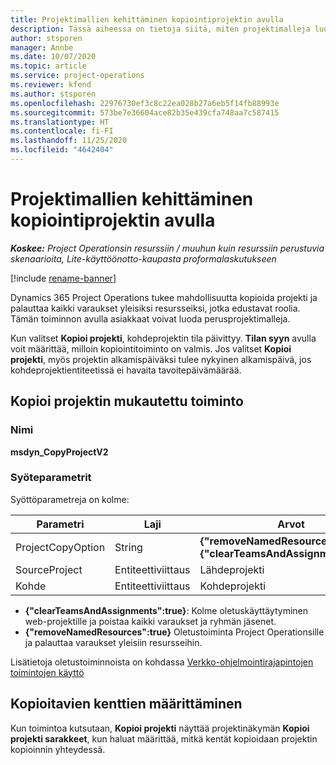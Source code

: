 ```yaml
---
title: Projektimallien kehittäminen kopiointiprojektin avulla
description: Tässä aiheessa on tietoja siitä, miten projektimalleja luodaan kopioi projekti -mukautetun toiminnon avulla.
author: stsporen
manager: Annbe
ms.date: 10/07/2020
ms.topic: article
ms.service: project-operations
ms.reviewer: kfend
ms.author: stsporen
ms.openlocfilehash: 22976730ef3c8c22ea028b27a6eb5f14fb88993e
ms.sourcegitcommit: 573be7e36604ace82b35e439cfa748aa7c587415
ms.translationtype: HT
ms.contentlocale: fi-FI
ms.lasthandoff: 11/25/2020
ms.locfileid: "4642404"
---
```

# <a name="develop-project-templates-with-copy-project"></a>Projektimallien kehittäminen kopiointiprojektin avulla

_**Koskee:** Project Operationsin resurssiin / muuhun kuin resurssiin perustuvia skenaarioita, Lite-käyttöönotto-kaupasta proformalaskutukseen_

[!include [rename-banner](~/includes/cc-data-platform-banner.md)]

Dynamics 365 Project Operations tukee mahdollisuutta kopioida projekti ja palauttaa kaikki varaukset yleisiksi resursseiksi, jotka edustavat roolia. Tämän toiminnon avulla asiakkaat voivat luoda perusprojektimalleja.

Kun valitset **Kopioi projekti**, kohdeprojektin tila päivittyy. **Tilan syyn** avulla voit määrittää, milloin kopiointitoiminto on valmis. Jos valitset **Kopioi projekti**, myös projektin alkamispäiväksi tulee nykyinen alkamispäivä, jos kohdeprojektientiteetissä ei havaita tavoitepäivämäärää.

## <a name="copy-project-custom-action"></a>Kopioi projektin mukautettu toiminto 

### <a name="name"></a>Nimi 

**msdyn_CopyProjectV2**

### <a name="input-parameters"></a>Syöteparametrit
Syöttöparametreja on kolme:

| Parametri          | Laji   | Arvot                                                   | 
|--------------------|--------|----------------------------------------------------------|
| ProjectCopyOption  | String | **{"removeNamedResources":true}** tai **{"clearTeamsAndAssignments":true}** |
| SourceProject      | Entiteettiviittaus | Lähdeprojekti |
| Kohde             | Entiteettiviittaus | Kohdeprojekti |


- **{"clearTeamsAndAssignments":true}**: Kolme oletuskäyttäytyminen web-projektille ja poistaa kaikki varaukset ja ryhmän jäsenet.
- **{"removeNamedResources":true}** Oletustoiminta Project Operationsille ja palauttaa varaukset yleisiin resursseihin.

Lisätietoja oletustoiminnoista on kohdassa [Verkko-ohjelmointirajapintojen toimintojen käyttö](https://docs.microsoft.com/powerapps/developer/common-data-service/webapi/use-web-api-actions)

## <a name="specify-fields-to-copy"></a>Kopioitavien kenttien määrittäminen 
Kun toimintoa kutsutaan, **Kopioi projekti** näyttää projektinäkymän **Kopioi projekti sarakkeet**, kun haluat määrittää, mitkä kentät kopioidaan projektin kopioinnin yhteydessä.
